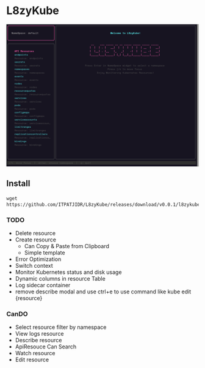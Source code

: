 # L8zyKube

<img src="./assets/L8zyKube.png"/>

## Install 
```
wget https://github.com/ITPATJIDR/L8zyKube/releases/download/v0.0.1/l8zykube
```

### TODO
- Delete resource
- Create resource 
    - Can Copy & Paste from Clipboard
    - Simple template
- Error Optimization
- Switch context
- Monitor Kubernetes status and disk usage
- Dynamic columns in resource Table
- Log sidecar container
- remove describe modal and use ctrl+e to use command like kube edit {resource}


### CanDO
- Select resource filter by namespace
- View logs resource
- Describe resource 
- ApiResouce Can Search
- Watch resource 
- Edit resource 